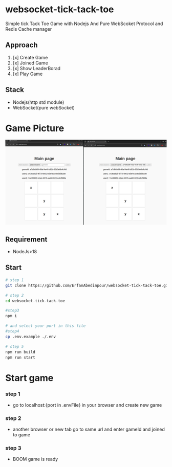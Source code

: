 # websocket-tick-tack-toe
Simple tick Tack Toe Game with Nodejs And Pure WebScoket Protocol and Redis Cache manager

## Approach
1. [x] Create Game
2. [x] Joined Game 
3. [x] Show LeaderBorad
4. [x] Play Game

## Stack
- Nodejs(http std module)
- WebSocket(pure webSocket)


# Game Picture 
![image info](/images/screen.png)

## Requirement
- NodeJs>18

## Start
```bash
# step 1
git clone https://github.com/ErfanAbedinpour/websocket-tick-tack-toe.git
```
```bash
# step 2
cd websocket-tick-tack-toe
```
```bash
#step3
npm i 
```
```bash
# and select your port in this file
#step4
cp .env.example ./.env
```
```bash
# step 5
npm run build
npm run start
```
# Start game 
### step 1
-  go to localhost:{port in .envFile} in your browser and create new game
### step 2
- another browser or new tab go to same url and enter gameId and joined to game 

### step 3
- BOOM game is ready
